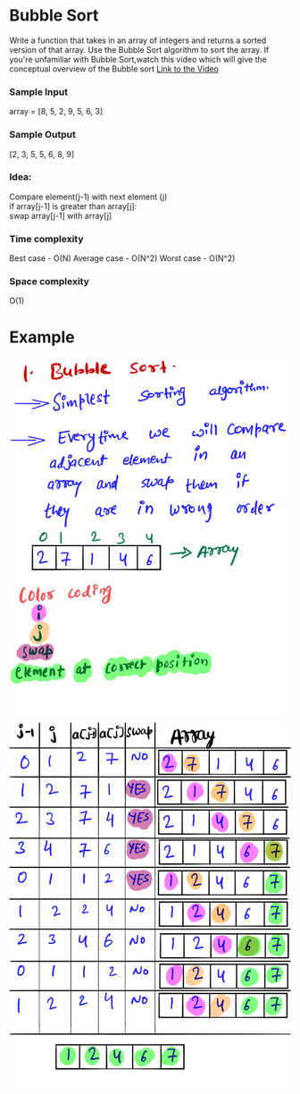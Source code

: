# Bubble Sort #
Write a function that takes in an array of integers and returns a sorted version of that array. Use the Bubble Sort algorithm to sort the array.
If you're unfamiliar with Bubble Sort,watch this video which will give the conceptual overview of the Bubble sort [Link to the Video](https://www.linkedin.com/posts/mayank-dubey11_datastructures-complexity-sorting-activity-6758786813793443840-U5KQ) 
### Sample Input ###
array = [8, 5, 2, 9, 5, 6, 3]
### Sample Output ###
[2, 3, 5, 5, 6, 8, 9]

### Idea: ###
Compare element(j-1) with next element (j) <br>
if array[j-1] is greater than array[j]: <br>
swap array[j-1] with array[j] 
### Time complexity ###
Best case - O(N)
Average case - O(N^2)
Worst case - O(N^2)

### Space complexity ###
O(1)

# Example #
![](images/bubblesort1.png)
![](images/bubblesort2.png)

